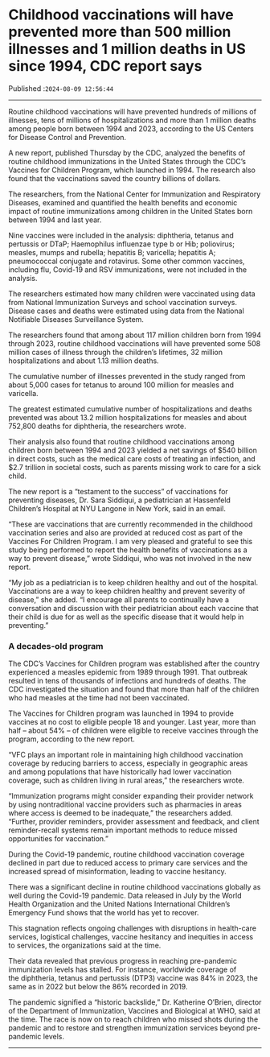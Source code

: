 # Childhood vaccinations will have prevented more than 500 million illnesses and 1 million deaths in US since 1994, CDC report says

Published :`2024-08-09 12:56:44`

---

Routine childhood vaccinations will have prevented hundreds of millions of illnesses, tens of millions of hospitalizations and more than 1 million deaths among people born between 1994 and 2023, according to the US Centers for Disease Control and Prevention.

A new report, published Thursday by the CDC, analyzed the benefits of routine childhood immunizations in the United States through the CDC’s Vaccines for Children Program, which launched in 1994. The research also found that the vaccinations saved the country billions of dollars.

The researchers, from the National Center for Immunization and Respiratory Diseases, examined and quantified the health benefits and economic impact of routine immunizations among children in the United States born between 1994 and last year.

Nine vaccines were included in the analysis: diphtheria, tetanus and pertussis or DTaP; Haemophilus influenzae type b or Hib; poliovirus; measles, mumps and rubella; hepatitis B; varicella; hepatitis A; pneumococcal conjugate and rotavirus. Some other common vaccines, including flu, Covid-19 and RSV immunizations, were not included in the analysis.

The researchers estimated how many children were vaccinated using data from National Immunization Surveys and school vaccination surveys. Disease cases and deaths were estimated using data from the National Notifiable Diseases Surveillance System.

The researchers found that among about 117 million children born from 1994 through 2023, routine childhood vaccinations will have prevented some 508 million cases of illness through the children’s lifetimes, 32 million hospitalizations and about 1.13 million deaths.

The cumulative number of illnesses prevented in the study ranged from about 5,000 cases for tetanus to around 100 million for measles and varicella.

The greatest estimated cumulative number of hospitalizations and deaths prevented was about 13.2 million hospitalizations for measles and about 752,800 deaths for diphtheria, the researchers wrote.

Their analysis also found that routine childhood vaccinations among children born between 1994 and 2023 yielded a net savings of $540 billion in direct costs, such as the medical care costs of treating an infection, and $2.7 trillion in societal costs, such as parents missing work to care for a sick child.

The new report is a “testament to the success” of vaccinations for preventing diseases, Dr. Sara Siddiqui, a pediatrician at Hassenfeld Children’s Hospital at NYU Langone in New York, said in an email.

“These are vaccinations that are currently recommended in the childhood vaccination series and also are provided at reduced cost as part of the Vaccines For Children Program. I am very pleased and grateful to see this study being performed to report the health benefits of vaccinations as a way to prevent disease,” wrote Siddiqui, who was not involved in the new report.

“My job as a pediatrician is to keep children healthy and out of the hospital. Vaccinations are a way to keep children healthy and prevent severity of disease,” she added. “I encourage all parents to continually have a conversation and discussion with their pediatrician about each vaccine that their child is due for as well as the specific disease that it would help in preventing.”

### A decades-old program

The CDC’s Vaccines for Children program was established after the country experienced a measles epidemic from 1989 through 1991. That outbreak resulted in tens of thousands of infections and hundreds of deaths. The CDC investigated the situation and found that more than half of the children who had measles at the time had not been vaccinated.

The Vaccines for Children program was launched in 1994 to provide vaccines at no cost to eligible people 18 and younger. Last year, more than half – about 54% – of children were eligible to receive vaccines through the program, according to the new report.

“VFC plays an important role in maintaining high childhood vaccination coverage by reducing barriers to access, especially in geographic areas and among populations that have historically had lower vaccination coverage, such as children living in rural areas,” the researchers wrote.

“Immunization programs might consider expanding their provider network by using nontraditional vaccine providers such as pharmacies in areas where access is deemed to be inadequate,” the researchers added. “Further, provider reminders, provider assessment and feedback, and client reminder-recall systems remain important methods to reduce missed opportunities for vaccination.”

During the Covid-19 pandemic, routine childhood vaccination coverage declined in part due to reduced access to primary care services and the increased spread of misinformation, leading to vaccine hesitancy.

There was a significant decline in routine childhood vaccinations globally as well during the Covid-19 pandemic. Data released in July by the World Health Organization and the United Nations International Children’s Emergency Fund shows that the world has yet to recover.

This stagnation reflects ongoing challenges with disruptions in health-care services, logistical challenges, vaccine hesitancy and inequities in access to services, the organizations said at the time.

Their data revealed that previous progress in reaching pre-pandemic immunization levels has stalled. For instance, worldwide coverage of the diphtheria, tetanus and pertussis (DTP3) vaccine was 84% in 2023, the same as in 2022 but below the 86% recorded in 2019.

The pandemic signified a “historic backslide,” Dr. Katherine O’Brien, director of the Department of Immunization, Vaccines and Biological at WHO, said at the time. The race is now on to reach children who missed shots during the pandemic and to restore and strengthen immunization services beyond pre-pandemic levels.

---

